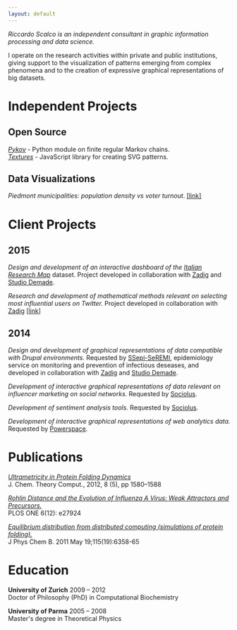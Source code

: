 ```yaml
---
layout: default
---
```


*Riccardo Scalco is an independent consultant in graphic information
processing and data science.*

I operate on the research activities within private and public
institutions, giving support to the visualization of patterns emerging
from complex phenomena and to the creation of expressive graphical representations of big datasets.

# Independent Projects

## Open Source

*[Pykov](https://github.com/riccardoscalco/Pykov)* - Python
module on finite regular Markov chains.  
*[Textures](http://riccardoscalco.github.io/textures/)* - JavaScript library for creating SVG patterns.

## Data Visualizations

*Piedmont municipalities: population density vs voter turnout*. [[link]](http://eidogram.com/projects/piemVisCont/)


# Client Projects

## 2015

*Design and development of an interactive dashboard of the [Italian
Research Map](http://irm.scienceonthenet.eu/)* dataset. Project developed in collaboration with [Zadig](http://en.zadig.it/) and [Studio Demade](http://www.demade.net/).

*Research and development of mathematical methods relevant on selecting
most influential users on Twitter.* Project developed in
collaboration with [Zadig](http://en.zadig.it/) [[link](./assets/Zadig_MarkovTwitter_research.pdf)] 

## 2014

*Design and development of graphical representations of data compatible
with Drupal environments.*
Requested by [SSepi-SeREMI](http://seremi.it/),
epidemiology service on monitoring and prevention of infectious deseases,
and developed in collaboration with [Zadig](http://en.zadig.it/)
and [Studio Demade](http://www.demade.net/).

*Development of interactive graphical representations of data
relevant on influencer marketing on social networks.*
Requested by [Sociolus](http://www.sociolus.com/).

*Development of sentiment analysis tools.*
Requested by [Sociolus](http://www.sociolus.com/).

*Development of interactive graphical representations of
web analytics data.*
Requested by [Powerspace](http://www.powerspace.com/).


# Publications

*[Ultrametricity in Protein Folding Dynamics](http://www.biochem-caflisch.uzh.ch/static/pdf/riccardos12jctc.pdf)*  
J. Chem. Theory Comput., 2012, 8 (5), pp 1580–1588

*[Rohlin Distance and the Evolution of Influenza A Virus: Weak Attractors and Precursors.](http://www.plosone.org/article/info:doi/10.1371/journal.pone.0027924)*  
PLOS ONE 6(12): e27924

*[Equilibrium distribution from distributed computing (simulations of protein folding).](http://www.biochem-caflisch.uzh.ch/static/pdf/riccardos11.pdf)*  
J Phys Chem B. 2011 May 19;115(19):6358-65


# Education

**University of Zurich** 2009 – 2012  
Doctor of Philosophy (PhD) in Computational Biochemistry

**University of Parma** 2005 – 2008  
Master's degree in Theoretical Physics